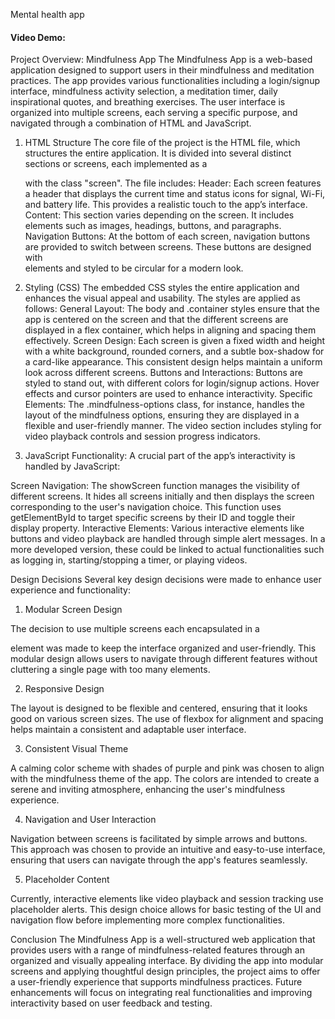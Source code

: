 Mental health app 
#### Video Demo:  <URL HERE>
Project Overview: Mindfulness App
The Mindfulness App is a web-based application designed to support users in their mindfulness and meditation practices. The app provides various functionalities including a login/signup interface, mindfulness activity selection, a meditation timer, daily inspirational quotes, and breathing exercises. The user interface is organized into multiple screens, each serving a specific purpose, and navigated through a combination of HTML and JavaScript.


1. HTML Structure
The core file of the project is the HTML file, which structures the entire application. It is divided into several distinct sections or screens, each implemented as a <div> with the class "screen". The file includes: Header: Each screen features a header that displays the current time and status icons for signal, Wi-Fi, and battery life. This provides a realistic touch to the app’s interface.
Content: This section varies depending on the screen. It includes elements such as images, headings, buttons, and paragraphs.
Navigation Buttons: At the bottom of each screen, navigation buttons are provided to switch between screens. These buttons are designed with <div> elements and styled to be circular for a modern look.

3. Styling (CSS)
The embedded CSS styles the entire application and enhances the visual appeal and usability. The styles are applied as follows:
General Layout: The body and .container styles ensure that the app is centered on the screen and that the different screens are displayed in a flex container, which helps in aligning and spacing them effectively.
Screen Design: Each screen is given a fixed width and height with a white background, rounded corners, and a subtle box-shadow for a card-like appearance. This consistent design helps maintain a uniform look across different screens.
Buttons and Interactions: Buttons are styled to stand out, with different colors for login/signup actions. Hover effects and cursor pointers are used to enhance interactivity.
Specific Elements: The .mindfulness-options class, for instance, handles the layout of the mindfulness options, ensuring they are displayed in a flexible and user-friendly manner. The video section includes styling for video playback controls and session progress indicators.
4. JavaScript Functionality: A crucial part of the app’s interactivity is handled by JavaScript:

Screen Navigation: The showScreen function manages the visibility of different screens. It hides all screens initially and then displays the screen corresponding to the user's navigation choice. This function uses getElementById to target specific screens by their ID and toggle their display property.
Interactive Elements: Various interactive elements like buttons and video playback are handled through simple alert messages. In a more developed version, these could be linked to actual functionalities such as logging in, starting/stopping a timer, or playing videos.

Design Decisions
Several key design decisions were made to enhance user experience and functionality:

1. Modular Screen Design

The decision to use multiple screens each encapsulated in a <div> element was made to keep the interface organized and user-friendly. This modular design allows users to navigate through different features without cluttering a single page with too many elements.

2. Responsive Design

The layout is designed to be flexible and centered, ensuring that it looks good on various screen sizes. The use of flexbox for alignment and spacing helps maintain a consistent and adaptable user interface.

3. Consistent Visual Theme

A calming color scheme with shades of purple and pink was chosen to align with the mindfulness theme of the app. The colors are intended to create a serene and inviting atmosphere, enhancing the user's mindfulness experience.

4. Navigation and User Interaction

Navigation between screens is facilitated by simple arrows and buttons. This approach was chosen to provide an intuitive and easy-to-use interface, ensuring that users can navigate through the app's features seamlessly.

5. Placeholder Content

Currently, interactive elements like video playback and session tracking use placeholder alerts. This design choice allows for basic testing of the UI and navigation flow before implementing more complex functionalities.

Conclusion
The Mindfulness App is a well-structured web application that provides users with a range of mindfulness-related features through an organized and visually appealing interface. By dividing the app into modular screens and applying thoughtful design principles, the project aims to offer a user-friendly experience that supports mindfulness practices. Future enhancements will focus on integrating real functionalities and improving interactivity based on user feedback and testing.
